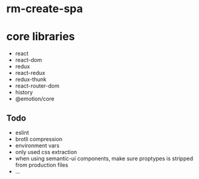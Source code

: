 # rm-create-spa

# core libraries

- react
- react-dom
- redux
- react-redux
- redux-thunk
- react-router-dom
- history
- @emotion/core

## Todo

- eslint
- brotli compression
- environment vars
- only used css extraction
- when using semantic-ui components, make sure proptypes is stripped from production files
- ...
